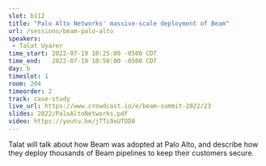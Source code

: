 ```yaml
---
slot: b112
title: "Palo Alto Networks' massive-scale deployment of Beam"
url: /sessions/beam-palo-alto
speakers:
 - Talat Uyarer
time_start: 2022-07-19 10:25:00 -0500 CDT
time_end:   2022-07-19 10:50:00 -0500 CDT
day: b
timeslot: 1
room: 204
timeorder: 2
track: case-study
live_url: https://www.crowdcast.io/e/beam-summit-2022/23
slides: 2022/PaloAltoNetworks.pdf
video: https://youtu.be/jTTi9xUTOD8
---
```


Talat will talk about how Beam was adopted at Palo Alto, and describe how they deploy thousands of Beam pipelines to keep their customers secure.